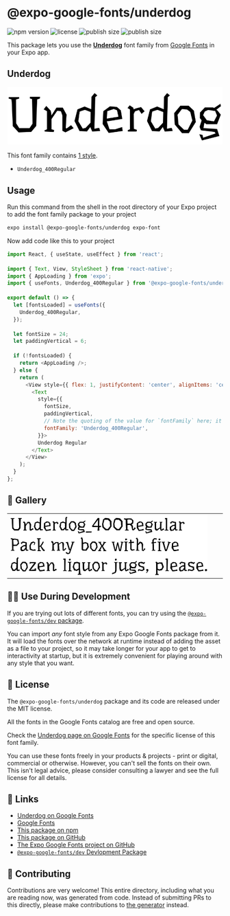 # @expo-google-fonts/underdog

![npm version](https://flat.badgen.net/npm/v/@expo-google-fonts/underdog)
![license](https://flat.badgen.net/github/license/expo/google-fonts)
![publish size](https://flat.badgen.net/packagephobia/install/@expo-google-fonts/underdog)
![publish size](https://flat.badgen.net/packagephobia/publish/@expo-google-fonts/underdog)

This package lets you use the [**Underdog**](https://fonts.google.com/specimen/Underdog) font family from [Google Fonts](https://fonts.google.com/) in your Expo app.

## Underdog

![Underdog](./font-family.png)

This font family contains [1 style](#-gallery).

- `Underdog_400Regular`

## Usage

Run this command from the shell in the root directory of your Expo project to add the font family package to your project
```sh
expo install @expo-google-fonts/underdog expo-font
```

Now add code like this to your project
```js
import React, { useState, useEffect } from 'react';

import { Text, View, StyleSheet } from 'react-native';
import { AppLoading } from 'expo';
import { useFonts, Underdog_400Regular } from '@expo-google-fonts/underdog';

export default () => {
  let [fontsLoaded] = useFonts({
    Underdog_400Regular,
  });

  let fontSize = 24;
  let paddingVertical = 6;

  if (!fontsLoaded) {
    return <AppLoading />;
  } else {
    return (
      <View style={{ flex: 1, justifyContent: 'center', alignItems: 'center' }}>
        <Text
          style={{
            fontSize,
            paddingVertical,
            // Note the quoting of the value for `fontFamily` here; it expects a string!
            fontFamily: 'Underdog_400Regular',
          }}>
          Underdog Regular
        </Text>
      </View>
    );
  }
};

```

## 🔡 Gallery


||||
|-|-|-|
|![Underdog_400Regular](./Underdog_400Regular.ttf.png)||||


## 👩‍💻 Use During Development

If you are trying out lots of different fonts, you can try using the [`@expo-google-fonts/dev` package](https://github.com/expo/google-fonts/tree/master/font-packages/dev#readme).

You can import *any* font style from any Expo Google Fonts package from it. It will load the fonts
over the network at runtime instead of adding the asset as a file to your project, so it may take longer
for your app to get to interactivity at startup, but it is extremely convenient
for playing around with any style that you want.

## 📖 License

The `@expo-google-fonts/underdog` package and its code are released under the MIT license.

All the fonts in the Google Fonts catalog are free and open source.

Check the [Underdog page on Google Fonts](https://fonts.google.com/specimen/Underdog) for the specific license of this font family.

You can use these fonts freely in your products & projects - print or digital, commercial or otherwise. However, you can't sell the fonts on their own. This isn't legal advice, please consider consulting a lawyer and see the full license for all details.

## 🔗 Links

- [Underdog on Google Fonts](https://fonts.google.com/specimen/Underdog)
- [Google Fonts](https://fonts.google.com/)
- [This package on npm](https://www.npmjs.com/package/@expo-google-fonts/underdog)
- [This package on GitHub](https://github.com/expo/google-fonts/tree/master/font-packages/underdog)
- [The Expo Google Fonts project on GitHub](https://github.com/expo/google-fonts)
- [`@expo-google-fonts/dev` Devlopment Package](https://github.com/expo/google-fonts/tree/master/font-packages/dev)

## 🤝 Contributing

Contributions are very welcome! This entire directory, including what you are reading now, was generated from code. Instead of submitting PRs to this directly, please make contributions to [the generator](https://github.com/expo/google-fonts/tree/master/packages/generator) instead.
